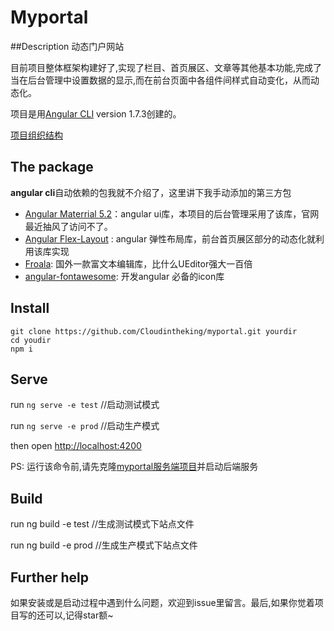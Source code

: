 # Myportal
##Description
动态门户网站

目前项目整体框架构建好了,实现了栏目、首页展区、文章等其他基本功能,完成了当在后台管理中设置数据的显示,而在前台页面中各组件间样式自动变化，从而动态化。

项目是用[Angular CLI](https://github.com/angular/angular-cli) version 1.7.3创建的。

[项目组织结构](https://www.processon.com/view/link/5b84a4b7e4b075b9fe2a2380)
## The package
**angular cli**自动依赖的包我就不介绍了，这里讲下我手动添加的第三方包
- [Angular Materrial 5.2](https://material.angular.io/)：angular ui库，本项目的后台管理采用了该库，官网最近抽风了访问不了。
- [Angular Flex-Layout](https://github.com/angular/flex-layout) : angular 弹性布局库，前台首页展区部分的动态化就利用该库实现
- [Froala](https://www.froala.com/wysiwyg-editor): 国外一款富文本编辑库，比什么UEditor强大一百倍
- [angular-fontawesome](https://github.com/FortAwesome/angular-fontawesome): 开发angular 必备的icon库

## Install
````
git clone https://github.com/Cloudintheking/myportal.git yourdir
cd youdir
npm i
````

## Serve
run  `ng serve -e test` //启动测试模式

run  `ng serve -e prod` //启动生产模式

then open [http://localhost:4200](http://localhost:4200)

PS: 运行该命令前,请先克隆[myportal服务端项目](https://github.com/Cloudintheking/myportal_server)并启动后端服务

## Build

run ng build -e test //生成测试模式下站点文件

run ng build -e prod //生成生产模式下站点文件


## Further help
如果安装或是启动过程中遇到什么问题，欢迎到issue里留言。最后,如果你觉着项目写的还可以,记得star额~
